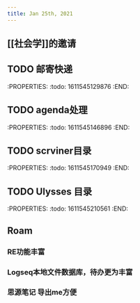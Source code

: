 ```yaml
---
title: Jan 25th, 2021
---
```


## [[社会学]]的邀请
## TODO 邮寄快递
:PROPERTIES:
:todo: 1611545129876
:END:
## TODO agenda处理
:PROPERTIES:
:todo: 1611545146896
:END:
## TODO scrviner目录
:PROPERTIES:
:todo: 1611545170949
:END:
## TODO Ulysses 目录
:PROPERTIES:
:todo: 1611545210561
:END:
## Roam
### RE功能丰富
### Logseq本地文件数据库，待办更为丰富
### 思源笔记 导出me方便
